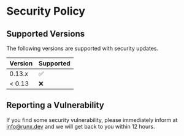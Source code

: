 # Security Policy

## Supported Versions
The following versions are supported with security updates.

| Version | Supported          |
| ------- | ------------------ |
| 0.13.x  | :white_check_mark: |
| < 0.13  | :x:                |


## Reporting a Vulnerability

If you find some security vulnerability, please immediately inform at info@runx.dev and we will get back to you within 12 hours.
